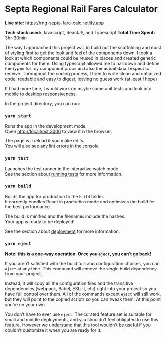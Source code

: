 # Septa Regional Rail Fares Calculator

**Live site:** https://rng-septa-fare-calc.netlify.app

**Tech stack used:** Javascript, ReactJS, and Typescript
**Total Time Spent:** 3hr-30min

The way I approached this project was to build out the scaffolding and most of styling first to get the look and feel of the components down.  I took a look at which components could be reused in places and created generic components for them. Using typescript allowed me to nail down and define the types for my component props and also the actual data I expect to receive. Throughout the coding process, I tried to write clean and optimized code; readable and easy to digest; leaving no guess work (at least I hope)

If I had more time, I would work on maybe some unit tests and look into mobile to desktop responsiveness.

In the project directory, you can run:

### `yarn start`

Runs the app in the development mode.\
Open [http://localhost:3000](http://localhost:3000) to view it in the browser.

The page will reload if you make edits.\
You will also see any lint errors in the console.

### `yarn test`

Launches the test runner in the interactive watch mode.\
See the section about [running tests](https://facebook.github.io/create-react-app/docs/running-tests) for more information.

### `yarn build`

Builds the app for production to the `build` folder.\
It correctly bundles React in production mode and optimizes the build for the best performance.

The build is minified and the filenames include the hashes.\
Your app is ready to be deployed!

See the section about [deployment](https://facebook.github.io/create-react-app/docs/deployment) for more information.

### `yarn eject`

**Note: this is a one-way operation. Once you `eject`, you can’t go back!**

If you aren’t satisfied with the build tool and configuration choices, you can `eject` at any time. This command will remove the single build dependency from your project.

Instead, it will copy all the configuration files and the transitive dependencies (webpack, Babel, ESLint, etc) right into your project so you have full control over them. All of the commands except `eject` will still work, but they will point to the copied scripts so you can tweak them. At this point you’re on your own.

You don’t have to ever use `eject`. The curated feature set is suitable for small and middle deployments, and you shouldn’t feel obligated to use this feature. However we understand that this tool wouldn’t be useful if you couldn’t customize it when you are ready for it.
